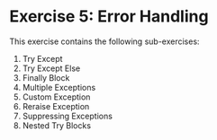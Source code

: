# Exercise 5: Error Handling

This exercise contains the following sub-exercises:

1. Try Except
2. Try Except Else
3. Finally Block
4. Multiple Exceptions
5. Custom Exception
6. Reraise Exception
7. Suppressing Exceptions
8. Nested Try Blocks
